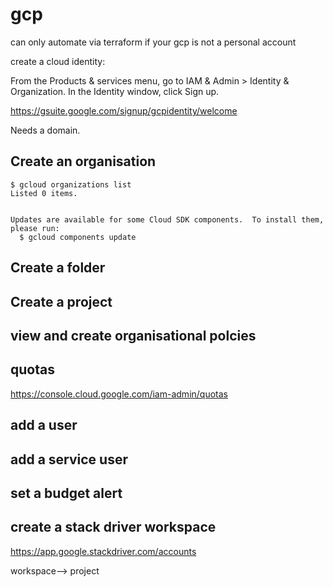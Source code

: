 # gcp

can only automate via terraform if your gcp is not a personal account

create a cloud identity:

From the Products & services menu, go to IAM & Admin > Identity & Organization.
In the Identity window, click Sign up.

https://gsuite.google.com/signup/gcpidentity/welcome

Needs a domain.



## Create an organisation

```cli
$ gcloud organizations list
Listed 0 items.


Updates are available for some Cloud SDK components.  To install them,
please run:
  $ gcloud components update
```

## Create a folder

## Create a project

## view and create organisational polcies

## quotas

https://console.cloud.google.com/iam-admin/quotas

## add a user

## add a service user

## set a budget alert

## create a stack driver workspace

https://app.google.stackdriver.com/accounts

workspace--> project
